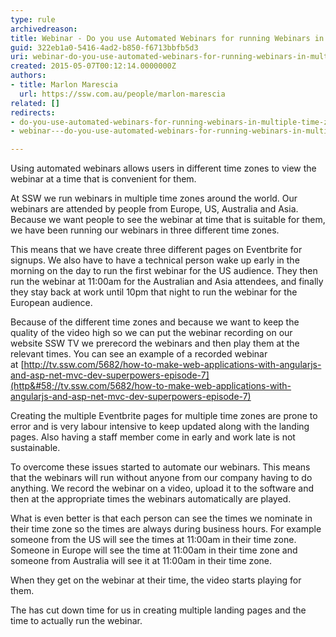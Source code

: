 ```yaml
---
type: rule
archivedreason: 
title: Webinar - Do you use Automated Webinars for running Webinars in multiple Time Zones?
guid: 322eb1a0-5416-4ad2-b850-f6713bbfb5d3
uri: webinar-do-you-use-automated-webinars-for-running-webinars-in-multiple-time-zones
created: 2015-05-07T00:12:14.0000000Z
authors:
- title: Marlon Marescia
  url: https://ssw.com.au/people/marlon-marescia
related: []
redirects:
- do-you-use-automated-webinars-for-running-webinars-in-multiple-time-zones
- webinar---do-you-use-automated-webinars-for-running-webinars-in-multiple-time-zones

---
```


Using automated webinars allows users in different time zones to view the webinar at a time that is convenient for them.

<!--endintro-->

At SSW we run webinars in multiple time zones around the world. Our webinars are attended by people from Europe, US, Australia and Asia. Because we want people to see the webinar at time that is suitable for them, we have been running our webinars in three different time zones.

This means that we have create three different pages on Eventbrite for signups. We also have to have a technical person wake up early in the morning on the day to run the first webinar for the US audience. They then run the webinar at 11:00am for the Australian and Asia attendees, and finally they stay back at work until 10pm that night to run the webinar for the European audience.

Because of the different time zones and because we want to keep the quality of the video high so we can put the webinar recording on our website SSW TV we prerecord the webinars and then play them at the relevant times. You can see an example of a recorded webinar at [http://tv.ssw.com/5682/how-to-make-web-applications-with-angularjs-and-asp-net-mvc-dev-superpowers-episode-7](http&#58;//tv.ssw.com/5682/how-to-make-web-applications-with-angularjs-and-asp-net-mvc-dev-superpowers-episode-7)

Creating the multiple Eventbrite pages for multiple time zones are prone to error and is very labour intensive to keep updated along with the landing pages. Also having a staff member come in early and work late is not sustainable.

To overcome these issues started to automate our webinars. This means that the webinars will run without anyone from our company having to do anything. We record the webinar on a video, upload it to the software and then at the appropriate times the webinars automatically are played.

What is even better is that each person can see the times we nominate in their time zone so the times are always during business hours. For example someone from the US will see the times at 11:00am in their time zone. Someone in Europe will see the time at 11:00am in their time zone and someone from Australia will see it at 11:00am in their time zone.

When they get on the webinar at their time, the video starts playing for them.

The has cut down time for us in creating multiple landing pages and the time to actually run the webinar.
